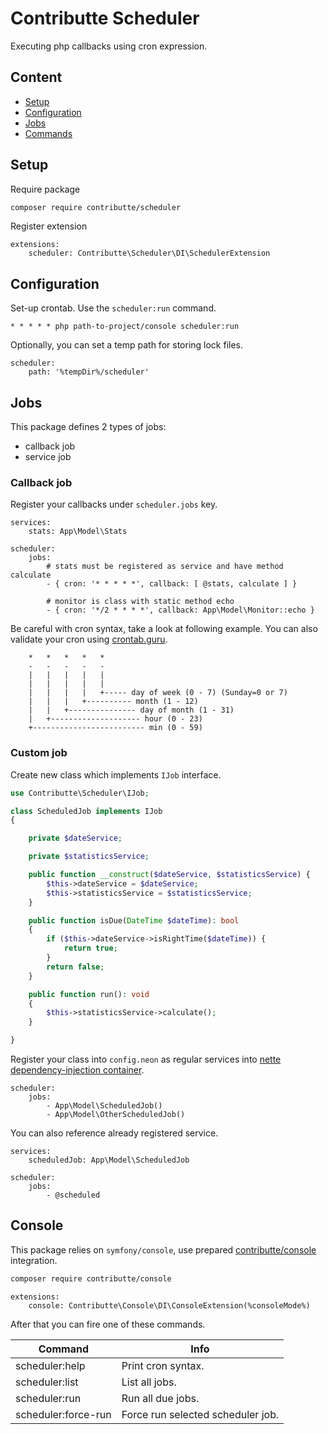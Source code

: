 # Contributte Scheduler

Executing php callbacks using cron expression.

## Content

- [Setup](#setup)
- [Configuration](#configuration)
- [Jobs](#jobs)
- [Commands](#commands)

## Setup

Require package

```bash
composer require contributte/scheduler
```

Register extension

```neon
extensions:
	scheduler: Contributte\Scheduler\DI\SchedulerExtension
```

## Configuration

Set-up crontab. Use the `scheduler:run` command.

```
* * * * * php path-to-project/console scheduler:run
```

Optionally, you can set a temp path for storing lock files.

```neon
scheduler:
	path: '%tempDir%/scheduler'
```

## Jobs

This package defines 2 types of jobs:

- callback job
- service job

### Callback job

Register your callbacks under `scheduler.jobs` key.

```neon
services:
	stats: App\Model\Stats

scheduler:
	jobs:
		# stats must be registered as service and have method calculate
		- { cron: '* * * * *', callback: [ @stats, calculate ] }

		# monitor is class with static method echo
		- { cron: '*/2 * * * *', callback: App\Model\Monitor::echo }
```

Be careful with cron syntax, take a look at following example. You can also validate your cron
using [crontab.guru](https://crontab.guru).

```
	*	*	*	*	*
	-	-	-	-	-
	|	|	|	|	|
	|	|	|	|	|
	|	|	|	|	+----- day of week (0 - 7) (Sunday=0 or 7)
	|	|	|	+---------- month (1 - 12)
	|	|	+--------------- day of month (1 - 31)
	|	+-------------------- hour (0 - 23)
	+------------------------- min (0 - 59)
```

### Custom job

Create new class which implements `IJob` interface.

```php
use Contributte\Scheduler\IJob;

class ScheduledJob implements IJob
{

	private $dateService;

	private $statisticsService;

	public function __construct($dateService, $statisticsService) {
		$this->dateService = $dateService;
		$this->statisticsService = $statisticsService;
	}

	public function isDue(DateTime $dateTime): bool
	{
		if ($this->dateService->isRightTime($dateTime)) {
			return true;
		}
		return false;
	}

	public function run(): void
	{
		$this->statisticsService->calculate();
	}

}

```

Register your class into `config.neon` as regular services
into [nette dependency-injection container](https://doc.nette.org/en/3.0/dependency-injection).

```neon
scheduler:
	jobs:
		- App\Model\ScheduledJob()
		- App\Model\OtherScheduledJob()
```

You can also reference already registered service.

```neon
services:
	scheduledJob: App\Model\ScheduledJob

scheduler:
	jobs:
		- @scheduled
```

## Console

This package relies on `symfony/console`, use prepared [contributte/console](https://github.com/contributte/console)
integration.

```bash
composer require contributte/console
```

```neon
extensions:
	console: Contributte\Console\DI\ConsoleExtension(%consoleMode%)
```

After that you can fire one of these commands.

| Command		| Info					|
|----------------|--------------------	|
| scheduler:help | Print cron syntax.	|
| scheduler:list | List all jobs.		|
| scheduler:run  | Run all due jobs.	|
| scheduler:force-run  | Force run selected scheduler job.	|

